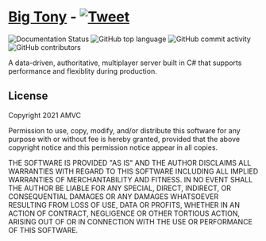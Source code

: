 # [Big Tony](https://amvc-gaming.github.io/big-tony/) - [![Tweet](https://img.shields.io/static/v1?label=&message=Tweet&color=black&logo=twitter)](https://twitter.com/intent/tweet?url=https%3A%2F%2Fgithub.com%2FAMVC-Gaming%2Fbig-tony&text=Check%20out%20Big%20Tony%2C%20it%27s%20an%20open-source%20and%20speedy%20multiplayer%20server%20library%20written%20in%20C%23.%20&hashtags=bigtony%2Ccsharp%2Cmultiplayer%2Cprogramming)

![Documentation Status](https://img.shields.io/github/workflow/status/amvc-gaming/big-tony/Build,%20test%20and%20generate%20docs)
![GitHub top language](https://img.shields.io/github/languages/top/amvc-gaming/big-tony?color=yellow)
![GitHub commit activity](https://img.shields.io/github/commit-activity/y/amvc-gaming/big-tony)
![GitHub contributors](https://img.shields.io/github/contributors/amvc-gaming/big-tony?color=purple)

A data-driven, authoritative, multiplayer server built in C# that supports performance and flexiblity during production.

## License

Copyright 2021 AMVC

Permission to use, copy, modify, and/or distribute this software for any purpose with or without fee is hereby granted, provided that the above copyright notice and this permission notice appear in all copies.

THE SOFTWARE IS PROVIDED "AS IS" AND THE AUTHOR DISCLAIMS ALL WARRANTIES WITH REGARD TO THIS SOFTWARE INCLUDING ALL IMPLIED WARRANTIES OF MERCHANTABILITY AND FITNESS. IN NO EVENT SHALL THE AUTHOR BE LIABLE FOR ANY SPECIAL, DIRECT, INDIRECT, OR CONSEQUENTIAL DAMAGES OR ANY DAMAGES WHATSOEVER RESULTING FROM LOSS OF USE, DATA OR PROFITS, WHETHER IN AN ACTION OF CONTRACT, NEGLIGENCE OR OTHER TORTIOUS ACTION, ARISING OUT OF OR IN CONNECTION WITH THE USE OR PERFORMANCE OF THIS SOFTWARE.
